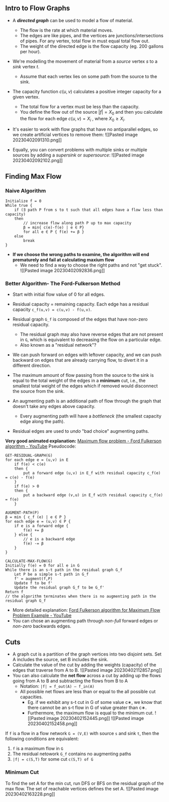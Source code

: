 ## Intro to Flow Graphs
- A ***directed graph*** can be used to model a flow of material. 
	- The flow is the rate at which material moves. 
	- The edges are like pipes, and the vertices are junctions/intersections of pipes. For any vertex, total flow in must equal total flow out. 
	- The weight of the directed edge is the flow capacity (eg. 200 gallons per hour). 
- We're modelling the movement of material from a *source* vertex $s$ to a *sink* vertex $t$. 
	- Assume that each vertex lies on some path from the source to the sink. 
- The capacity function $c(u,v)$ calculates a positive integer capacity for a given vertex. 
	- The total flow for a vertex must be less than the capacity. 
	- You define the flow out of the source $|f|=X_0$ and then you calculate the flow for each edge $c(u,v)=X_i$ , where $X_0 { \ge } X_i$.

- It's easier to work with flow graphs that have no antiparallel edges, so we create artificial vertices to remove them: 
![[Pasted image 20230402091310.png]]

- Equally, you can convert problems with multiple sinks or multiple sources by adding a *supersink* or *supersource*: 
![[Pasted image 20230402092102.png]]

## Finding Max Flow
### Naive Algorithm
```
Initialize f = 0 
While true { 
	if (∃ path P from s to t such that all edges have a flow less than capacity) 
	then 
		// increase flow along path P up to max capacity 
		β = min{ c(e)-f(e) | e ∈ P} 
		for all e ∈ P { f(e) += β }
	else 
		break 
}
```
- **If we choose the wrong paths to examine, the algorithm will end prematurely and fail at calculating maxium flow**
	- We need to find a way to choose the right paths and not "get stuck". 
![[Pasted image 20230402092836.png]]

### Better Algorithm- The Ford-Fulkerson Method
- Start with initial flow value of 0 for all edges. 
- Residual capacity = remaining capacity. Each edge has a residual capacity `c_f(u,v) = c(u,v) - f(u,v)`. 

- Residual graph `G_f` is composed of the edges that have non-zero residual capacity. 
	- The residual graph may also have reverse edges that are not present in `G`, which is equivalent to decreasing the flow on a particular edge. 
	- Also known as a "residual network"?

- We can push forward on edges with leftover capacity, and we can push backward on edges that are already carrying flow, to divert it in a different direction.

- The maximum amount of flow passing from the source to the sink is equal to the total weight of the edges in a **minimum** cut, i.e., the smallest total weight of the edges which if removed would disconnect the source from the sink.

- An augmenting path is an additional path of flow through the graph that doesn't take any edges above capacity. 
	- Every augmenting path will have a *bottleneck* (the smallest capacity edge along the path). 
- Residual edges are used to *undo* "bad choice" augmenting paths. 

**Very good animated explanation:** [Maximum flow problem - Ford Fulkerson algorithm - YouTube](https://www.youtube.com/watch?v=VbeTl1gG4l4)
Pseudocode: 
```
GET-RESIDUAL-GRAPH(G)
for each edge e = (u,v) in E
	if f(e) < c(e)
	then {
		put a forward edge (u,v) in E_f with residual capacity c_f(e) = c(e) - f(e)
	} 
	if f(e) > 0 
	then {
		put a backward edge (v,u) in E_f with residual capacity c_f(e) = f(e)
	}

AUGMENT-PATH(P)
β = min { c_f (e) | e ∈ P } 
for each edge e = (u,v) ∈ P { 
	if e is a forward edge { 
		f(e) += β
	} else { 
		// e is a backward edge 
		f(e) -= β 
	} 
}

CALCULATE-MAX-FLOW(G)
Initially f(e) = 0 for all e in G
While there is an s-t path in the residual graph G_f
	Let P be a simple s-t path in G_f
	f' = augment(f,P)
	Update f to be f'
	Update the residual graph G_f to be G_f'
Return f
// the algorithm terminates when there is no augmenting path in the residual graph G_f
```

- More detailed explanation: [Ford Fulkerson algorithm for Maximum Flow Problem Example - YouTube](https://www.youtube.com/watch?v=3LG-My_MoWc)
- You can chose an augmenting path through *non-full* forward edges or *non-zero* backwards edges.
 
## Cuts
- A graph cut is a partition of the graph vertices into two disjoint sets. Set A includes the source, set B includes the sink. 
- Calculate the value of the cut by adding the weights (capacity) of the edges that traverse from A to B. 
![[Pasted image 20230402112857.png]]
- You can also calculate the **net flow** across a cut by adding up the flows going from A to B and subtracting the flows from B to A
	- Notation: `|f| = f_out(A) – f_in(A)`
	- All possible net flows are less than or equal to the all possible cut capacities. 
		- Eg. if we exhibit any s-t cut in G of some value c∗, we know that there cannot be an s-t flow in G of value greater than c∗.
		- Furthermore, the maximum flow is equal to the minimum cut. 
![[Pasted image 20230402152445.png]]
![[Pasted image 20230402152458.png]]

If `f` is a flow in a flow network `G = (V,E)` with source `s` and sink `t`, then the following conditions are equivalent:
1. `f` is a maximum flow in `G`
2. The residual netowork `G_f` contains no augmenting paths
3. `|f| = c(S,T)` for some cut `c(S,T) of G`

### Minimum Cut
To find the set A for the min cut, run DFS or BFS on the residual graph of the max flow. The set of reachable vertices defines the set A. 
![[Pasted image 20230402163228.png]]


